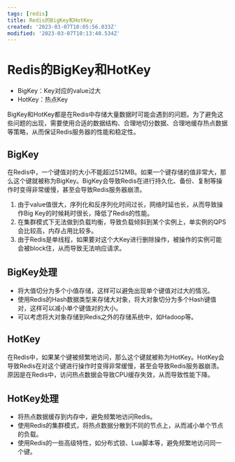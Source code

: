```yaml
---
tags: [redis]
title: Redis的BigKey和HotKey
created: '2023-03-07T10:05:56.033Z'
modified: '2023-03-07T10:13:40.534Z'
---
```


# Redis的BigKey和HotKey

- BigKey：Key对应的value过大
- HotKey：热点Key

BigKey和HotKey都是在Redis中存储大量数据时可能会遇到的问题。为了避免这些问题的出现，需要使用合适的数据结构、合理地切分数据、合理地缓存热点数据等策略，从而保证Redis服务器的性能和稳定性。

## BigKey

在Redis中，一个键值对的大小不能超过512MB。如果一个键存储的值非常大，那么这个键就被称为BigKey。BigKey会导致Redis在进行持久化、备份、复制等操作时变得非常缓慢，甚至会导致Redis服务器崩溃。

1. 由于value值很大，序列化和反序列化时间过长，网络时延也长，从而导致操作Big Key的时候耗时很长，降低了Redis的性能。
2. 在集群模式下无法做到负载均衡，导致负载倾斜到某个实例上，单实例的QPS会比较高，内存占用比较多。
3. 由于Redis是单线程，如果要对这个大Key进行删除操作，被操作的实例可能会被block住，从而导致无法响应请求。

## BigKey处理

- 将大值切分为多个小值存储，这样可以避免出现单个键值对过大的情况。
- 使用Redis的Hash数据类型来存储大对象，将大对象切分为多个Hash键值对，这样可以减小单个键值对的大小。
- 可以考虑将大对象存储到Redis之外的存储系统中，如Hadoop等。

## HotKey

在Redis中，如果某个键被频繁地访问，那么这个键就被称为HotKey。HotKey会导致Redis在对这个键进行操作时变得非常缓慢，甚至会导致Redis服务器崩溃。原因是在Redis中，访问热点数据会导致CPU缓存失效，从而导致性能下降。


## HotKey处理

- 将热点数据缓存到内存中，避免频繁地访问Redis。
- 使用Redis的集群模式，将热点数据分散到不同的节点上，从而减小单个节点的负载。
- 使用Redis的一些高级特性，如分布式锁、Lua脚本等，避免频繁地访问同一个键。


